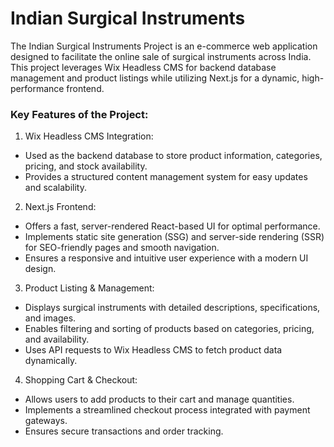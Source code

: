 # Indian Surgical Instruments
The Indian Surgical Instruments Project is an e-commerce web application designed to facilitate the online sale of surgical instruments across India. This project leverages Wix Headless CMS for backend database management and product listings while utilizing Next.js for a dynamic, high-performance frontend.

### Key Features of the Project:
1) Wix Headless CMS Integration:
- Used as the backend database to store product information, categories, pricing, and stock availability.
- Provides a structured content management system for easy updates and scalability.

2) Next.js Frontend:
- Offers a fast, server-rendered React-based UI for optimal performance.
- Implements static site generation (SSG) and server-side rendering (SSR) for SEO-friendly pages and smooth navigation.
- Ensures a responsive and intuitive user experience with a modern UI design.

3) Product Listing & Management:
- Displays surgical instruments with detailed descriptions, specifications, and images.
- Enables filtering and sorting of products based on categories, pricing, and availability.
- Uses API requests to Wix Headless CMS to fetch product data dynamically.

4) Shopping Cart & Checkout:
- Allows users to add products to their cart and manage quantities.
- Implements a streamlined checkout process integrated with payment gateways.
- Ensures secure transactions and order tracking.